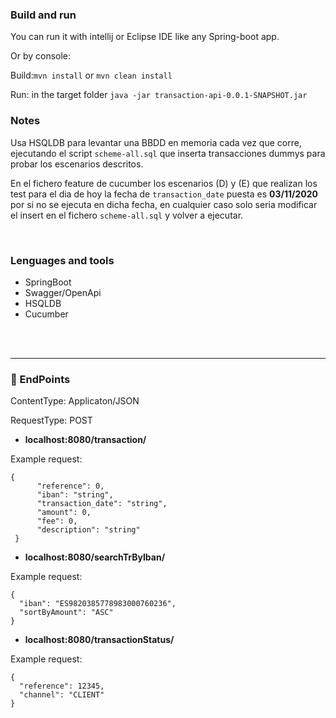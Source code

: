 ### Build and run

 You can run it with intellij or Eclipse IDE like any Spring-boot app.

Or by console: 

 Build:`mvn install` or `mvn clean install`
  
 Run: in the target folder `java -jar transaction-api-0.0.1-SNAPSHOT.jar`

### Notes

Usa HSQLDB para levantar una BBDD en memoria cada vez que corre, ejecutando el script `scheme-all.sql` que inserta transacciones dummys para probar los escenarios descritos.

En el fichero feature de cucumber los escenarios (D) y (E) que realizan los test para el dia de hoy la fecha de `transaction_date` puesta es **03/11/2020** por si no se ejecuta en dicha fecha, en cualquier caso solo seria modificar el insert en el fichero `scheme-all.sql` y volver a ejecutar.


<br />

### Lenguages and  tools

- SpringBoot 
- Swagger/OpenApi 
- HSQLDB
- Cucumber

<br />
<br />

---

### 📕 EndPoints 

ContentType: Applicaton/JSON

RequestType: POST

- **localhost:8080/transaction/**

Example request:
```
{
      "reference": 0,
      "iban": "string",
      "transaction_date": "string",
      "amount": 0,
      "fee": 0,
      "description": "string"
 }
 ```
- **localhost:8080/searchTrByIban/**

Example request:
```
{
  "iban": "ES9820385778983000760236",
  "sortByAmount": "ASC"
}
```
- **localhost:8080/transactionStatus/**

Example request:
```
{
  "reference": 12345,
  "channel": "CLIENT"
}
```
